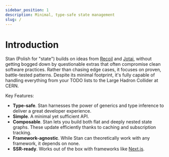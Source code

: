 ```yaml
---
sidebar_position: 1
description: Minimal, type-safe state management
slug: /
---
```


# Introduction

Stan (Polish for "state") builds on ideas from [Recoil](https://recoiljs.org) and [Jotai](https://jotai.org), without getting bogged down by questionable extras that often compromise clean software practices. Rather than chasing edge cases, it focuses on proven, battle-tested patterns. Despite its minimal footprint, it's fully capable of handling everything from your TODO lists to the Large Hadron Collider at CERN.

Key Features:

- **Type-safe**. Stan harnesses the power of generics and type inference to deliver a great developer experience.
- **Simple**. A minimal yet sufficient API.
- **Composable**. Stan lets you build both flat and deeply nested state graphs. These update efficiently thanks to caching and subscription tracking.
- **Framework-agnostic**. While Stan can theoretically work with any framework, it depends on none.
- <strong><abbr>SSR</abbr>-ready</strong>. Works out of the box with frameworks like [Next.js](https://nextjs.org).
